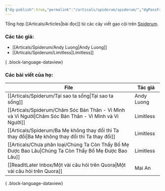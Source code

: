 ```yaml
---
{"dg-publish":true,"permalink":"/articals/spiderum/spiderum/","dgPassFrontmatter":true}
---
```


Tổng hợp [[Articals/Articles\|bài đọc]] từ các cây viết gạo cội trên [Spiderum](https://spiderum.com/).

### Các tác giả:

- [[Articals/Spiderum/Andy Luong\|Andy Luong]]
- [[Articals/Spiderum/Limitless\|Limitless]]

{ .block-language-dataview}

### Các bài viết của họ:
| File                                                                                                      | Tác giả    |
| --------------------------------------------------------------------------------------------------------- | ---------- |
| [[Articals/Spiderum/Tại sao ta sống\|Tại sao ta sống]]                                                 | Andy Luong |
| [[Articals/Spiderum/Chăm Sóc Bản Thân - Vì Mình và Vì Người\|Chăm Sóc Bản Thân - Vì Mình và Vì Người]] | Limitless  |
| [[Articals/Spiderum/Ba Mẹ không thay đổi thì Ta thay đổi\|Ba Mẹ không thay đổi thì Ta thay đổi]]       | Limitless  |
| [[Articals/Chưa phân loại/Chúng Ta Còn Thấy Bố Mẹ Được Bao Lâu\|Chúng Ta Còn Thấy Bố Mẹ Được Bao Lâu]] | Limitless  |
| [[ReadItLater Inbox/Một vài câu hỏi trên Quora\|Một vài câu hỏi trên Quora]]                           | Mai An     |

{ .block-language-dataview}